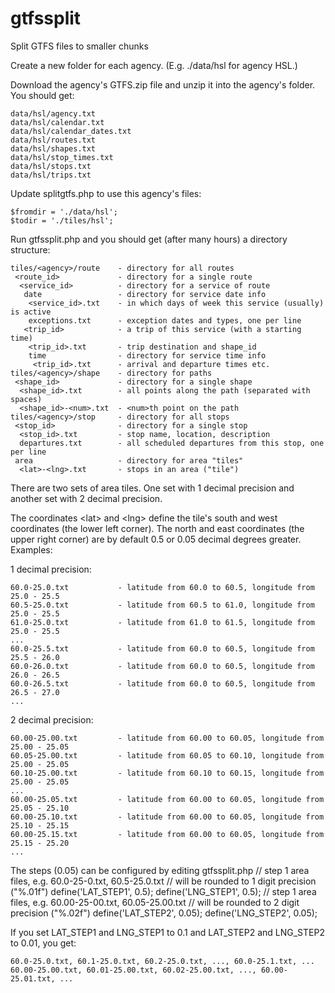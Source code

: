 gtfssplit
=========

Split GTFS files to smaller chunks


Create a new folder for each agency. (E.g. ./data/hsl for agency HSL.)

Download the agency's GTFS.zip file and unzip it into the agency's folder.
You should get:

	data/hsl/agency.txt
	data/hsl/calendar.txt
	data/hsl/calendar_dates.txt
	data/hsl/routes.txt
	data/hsl/shapes.txt
	data/hsl/stop_times.txt
	data/hsl/stops.txt
	data/hsl/trips.txt

Update splitgtfs.php to use this agency's files:

	$fromdir = './data/hsl';
	$todir = './tiles/hsl';

Run gtfssplit.php and you should get (after many hours) a directory structure:

	tiles/<agency>/route	- directory for all routes
	 <route_id>				- directory for a single route
	  <service_id>			- directory for a service of route
	   date					- directory for service date info
	    <service_id>.txt	- in which days of week this service (usually) is active
	    exceptions.txt		- exception dates and types, one per line
	   <trip_id>			- a trip of this service (with a starting time)
	    <trip_id>.txt		- trip destination and shape_id
	    time				- directory for service time info
	     <trip_id>.txt		- arrival and departure times etc.
	tiles/<agency>/shape	- directory for paths
	 <shape_id>				- directory for a single shape
	  <shape_id>.txt		- all points along the path (separated with spaces)
	  <shape_id>-<num>.txt	- <num>th point on the path
	tiles/<agency>/stop		- directory for all stops
	 <stop_id>				- directory for a single stop
	  <stop_id>.txt			- stop name, location, description
	  departures.txt		- all scheduled departures from this stop, one per line
	 area					- directory for area "tiles"
	  <lat>-<lng>.txt		- stops in an area ("tile")

There are two sets of area tiles. One set with 1 decimal precision and another set with
2 decimal precision.

The coordinates &lt;lat&gt; and &lt;lng&gt; define the tile's south and west coordinates
(the lower left corner). The north and east coordinates (the upper right corner) are
by default 0.5 or 0.05 decimal degrees greater. Examples:

1 decimal precision:

	60.0-25.0.txt			- latitude from 60.0 to 60.5, longitude from 25.0 - 25.5
	60.5-25.0.txt			- latitude from 60.5 to 61.0, longitude from 25.0 - 25.5
	61.0-25.0.txt			- latitude from 61.0 to 61.5, longitude from 25.0 - 25.5
	...
	60.0-25.5.txt			- latitude from 60.0 to 60.5, longitude from 25.5 - 26.0
	60.0-26.0.txt			- latitude from 60.0 to 60.5, longitude from 26.0 - 26.5
	60.0-26.5.txt			- latitude from 60.0 to 60.5, longitude from 26.5 - 27.0
	...

2 decimal precision:

	60.00-25.00.txt			- latitude from 60.00 to 60.05, longitude from 25.00 - 25.05
	60.05-25.00.txt			- latitude from 60.05 to 60.10, longitude from 25.00 - 25.05
	60.10-25.00.txt			- latitude from 60.10 to 60.15, longitude from 25.00 - 25.05
	...
	60.00-25.05.txt			- latitude from 60.00 to 60.05, longitude from 25.05 - 25.10
	60.00-25.10.txt			- latitude from 60.00 to 60.05, longitude from 25.10 - 25.15
	60.00-25.15.txt			- latitude from 60.00 to 60.05, longitude from 25.15 - 25.20
	...

The steps (0.05) can be configured by editing gtfssplit.php
	// step 1 area files, e.g. 60.0-25-0.txt, 60.5-25.0.txt
	// will be rounded to 1 digit precision ("%.01f")
	define('LAT_STEP1', 0.5);
	define('LNG_STEP1', 0.5);
	// step 1 area files, e.g. 60.00-25-00.txt, 60.05-25.00.txt
	// will be rounded to 2 digit precision ("%.02f")
	define('LAT_STEP2', 0.05);
	define('LNG_STEP2', 0.05);

If you set LAT_STEP1 and LNG_STEP1 to 0.1 and LAT_STEP2 and LNG_STEP2 to 0.01, you get:

	60.0-25.0.txt, 60.1-25.0.txt, 60.2-25.0.txt, ..., 60.0-25.1.txt, ...
	60.00-25.00.txt, 60.01-25.00.txt, 60.02-25.00.txt, ..., 60.00-25.01.txt, ...
